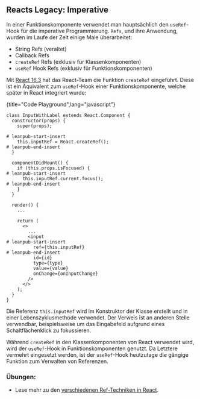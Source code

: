 ## Reacts Legacy: Imperative

In einer Funktionskomponente verwendet man hauptsächlich den `useRef`-Hook für die imperative Programmierung. `Refs`, und ihre Anwendung, wurden im Laufe der Zeit einige Male überarbeitet:

* String Refs (veraltet)
* Callback Refs
* `createRef` Refs (exklusiv für Klassenkomponenten)
* `useRef` Hook Refs (exklusiv für Funktionskomponenten)

Mit [React 16.3](https://reactjs.org/blog/2018/03/29/react-v-16-3.html) hat das React-Team die Funktion `createRef` eingeführt. Diese ist ein Äquivalent zum `useRef`-Hook einer Funktionskomponente, welche später in React integriert wurde:

{title="Code Playground",lang="javascript"}
~~~~~~~
class InputWithLabel extends React.Component {
  constructor(props) {
    super(props);

# leanpub-start-insert
    this.inputRef = React.createRef();
# leanpub-end-insert
  }

  componentDidMount() {
    if (this.props.isFocused) {
# leanpub-start-insert
      this.inputRef.current.focus();
# leanpub-end-insert
    }
  }

  render() {
    ...

    return (
      <>
        ...
        <input
# leanpub-start-insert
          ref={this.inputRef}
# leanpub-end-insert
          id={id}
          type={type}
          value={value}
          onChange={onInputChange}
        />
      </>
    );
  }
}
~~~~~~~

Die Referenz `this.inputRef` wird im Konstruktor der Klasse erstellt und in einer Lebenszyklusmethode verwendet. Der Verweis ist an anderen Stelle verwendbar, beispielsweise um das Eingabefeld aufgrund eines Schaltflächenklick zu fokussieren.

Während `createRef` in den Klassenkomponenten von React verwendet wird, wird der `useRef`-Hook in Funktionskomponenten genutzt. Da Letztere vermehrt eingesetzt werden, ist der `useRef`-Hook heutzutage die gängige Funktion zum Verwalten von Referenzen.

### Übungen:

* Lese mehr zu den [verschiedenen Ref-Techniken in React](https://de.reactjs.org/docs/refs-and-the-dom.html).

